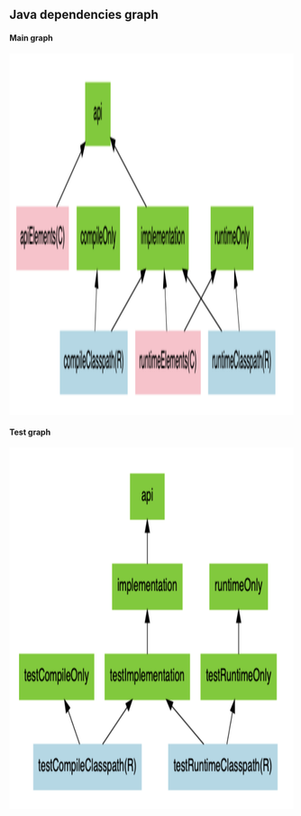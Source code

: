 ## Java dependencies graph

#### Main graph
<img src="lib/images/api-graph.png" alt="API graph" style="height: 16vh" />

#### Test graph
<img src="lib/images/test-graph.png" alt="API graph" style="height: 16vh" />
